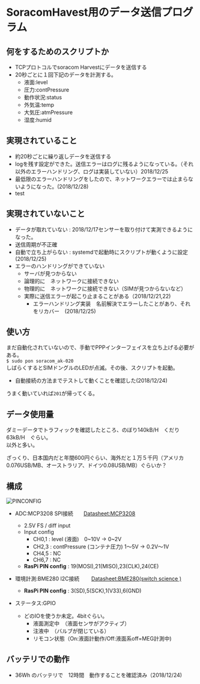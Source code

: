 # SoracomHavest用のデータ送信プログラム

## 何をするためのスクリプトか

- TCPプロトコルでsoracom Harvestにデータを送信する
- 20秒ごとに１回下記のデータを計測する。
  - 液面:level
  - 圧力:contPressure
  - 動作状況:status
  - 外気温:temp
  - 大気圧:atmPressure
  - 湿度:humid

## 実現されていること
- 約20秒ごとに繰り返しデータを送信する
- logを残す設定ができた。送信エラーはログに残るようになっている。（それ以外のエラーハンドリング、ログは実装していない）2018/12/25
- 最低限のエラーハンドリングをしたので、ネットワークエラーでは止まらないようになった。(2018/12/28)
- test


## 実現されていないこと
- データが取れていない  :  2018/12/17センサーを取り付けて実測できるようになった。
- 送信周期が不正確
- 自動で立ち上がらない : systemdで起動時にスクリプトが動くように設定(2018/12/25)
- エラーのハンドリングができていない
  - サーバが見つからない
  - 論理的に　ネットワークに接続できない
  - 物理的に　ネットワークに接続できない（SIMが見つからないなど）
  - 実際に送信エラーが起こり止まることがある（2018/12/21,22)
    - エラーハンドリング実装　名前解決でエラーしたことがあり、それをリカバー　(2018/12/25)

## 使い方
まだ自動化されていないので、手動でPPPインターフェイスを立ち上げる必要がある。  
`$ sudo pon soracom_ak-020`  
しばらくするとSIMドングルのLEDが点滅。その後、スクリプトを起動。
- 自動接続の方法までテストして動くことを確認した(2018/12/24)

うまく動いていれば`201`が帰ってくる。

## データ使用量
ダミーデータでトラフィックを確認したところ、のぼり140kB/H　くだり63kB/H　ぐらい。  
以外と多い。

ざっくり、日本国内だと年間600円ぐらい、海外だと１万５千円（アメリカ0.076USB/MB、オーストラリア、ドイツ0.08USB/MB）ぐらいか？

## 構成

![PINCONFIG](https://user-images.githubusercontent.com/9587359/49682538-37840600-faf9-11e8-9961-4d8529ed1cbd.png)


- ADC:MCP3208  SPI接続　　[Datasheet:MCP3208](http://ww1.microchip.com/downloads/en/DeviceDoc/21298e.pdf)
  - 2.5V FS / diff input
  - Input config
    - CH0,1 : level (液面)　0~10V -> 0~2V
    - CH2,3 : contPressure (コンテナ圧力) 1〜5V -> 0.2V〜1V
    - CH4,5 : NC
    - CH6,7 : NC
  - __RasPi PIN config__ :  19(MOSI),21(MISO),23(CLK),24(CE)


- 環境計測:BME280  I2C接続　　
[Datasheet:BME280(switch science )](https://www.switch-science.com/catalog/2236/)
  - __RasPi PIN config__ : 3(SD),5(SCK),1(V33),6(GND)


- ステータス:GPIO
  - どのIOを使うか未定。4bitぐらい。
    - 液面測定中　（液面センサがアクティブ）
    - 注液中　（バルブが閉じている）
    - リモコン状態（On:液面計動作/Off:液面系off=MEG計測中)

## バッテリでの動作
- 36Wh のバッテリで　12時間　動作することを確認済み（2018/12/24)
